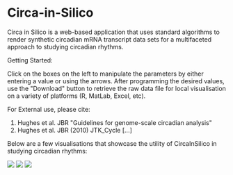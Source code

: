 # Circa-in-Silico
Circa in Silico is a web-based application that uses standard algorithms to render synthetic circadian mRNA transcript data sets for a multifaceted approach to studying circadian rhythms. 

Getting Started:

Click on the boxes on the left to manipulate the parameters by either entering a value or using the arrows.
After programming the desired values, use the "Download" button to retrieve the raw data file for local visualisation on a variety of platforms (R, MatLab, Excel, etc).


For External use, please cite: 

1. Hughes et al. JBR "Guidelines for genome-scale circadian analysis"
2. Hughes et al. JBR (2010) JTK_Cycle [...]

Below are a few visualisations that showcase the utility of CircaInSilico in studying circadian rhythms:

![](https://cloud.githubusercontent.com/assets/20480999/26688583/ab17747c-46b8-11e7-9bcc-ddf59eacd810.png)
![](https://cloud.githubusercontent.com/assets/20480999/26688590/b08034da-46b8-11e7-99d8-f67665046af4.png)
![](https://cloud.githubusercontent.com/assets/20480999/26688592/b32d5884-46b8-11e7-9d2d-863ce0f36784.png)
